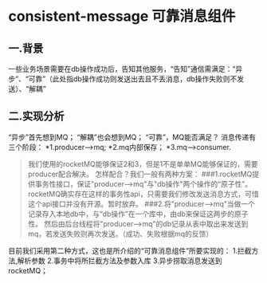 # consistent-message 可靠消息组件
## 一.背景
一些业务场景需要在db操作成功后，告知其他服务，“告知”通信需满足：“异步”、“可靠”（此处指db操作成功则发送出去且不丢消息，db操作失败则不发送）、“解耦”
## 二.实现分析
“异步”首先想到MQ；
“解耦”也会想到MQ；
“可靠”，MQ能否满足？
消息传递有三个阶段：
*1.producer—>mq; 
*2.mq内部保存；
*3.mq—>consumer.
         
>我们使用的rocketMQ能够保证2和3，但是1不是单单MQ能够保证的，需要producer配合解决。
>怎样配合？我们一般有两种方案：
>###1.rocketMQ提供事务性接口，保证"producer–>mq"与"db操作"两个操作的“原子性”。
>rocketMQ确实存在这样的事务性api，只需要我们修改发送消息方式，可惜这个api接口并没有开源。暂时放弃。
>###2.将"producer–>mq"当做一个记录存入本地db中，与“db操作”在一个库中，由db来保证这两步的原子性。
>然后由后台线程将"producer–>mq"的db记录从表中取出来发送到mq，若发送失败则再次发送。（成功、失败根据mq的反馈）
    
目前我们采用第二种方式，这也是所介绍的“可靠消息组件”所要实现的：
1.拦截方法,解析参数
2.事务中将所拦截方法及参数入库
3.异步捞取消息发送到rocketMQ；